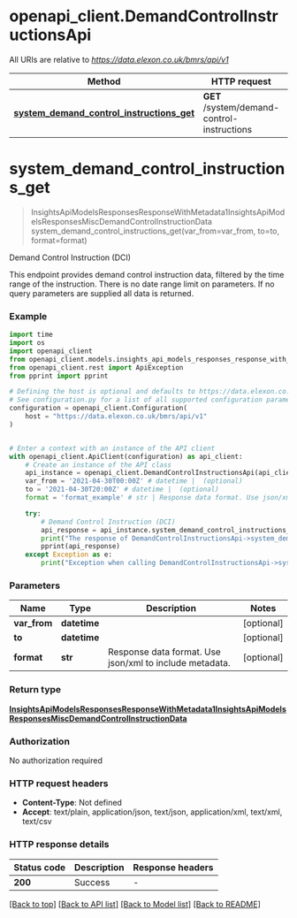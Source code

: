 # openapi_client.DemandControlInstructionsApi

All URIs are relative to *https://data.elexon.co.uk/bmrs/api/v1*

Method | HTTP request | Description
------------- | ------------- | -------------
[**system_demand_control_instructions_get**](DemandControlInstructionsApi.md#system_demand_control_instructions_get) | **GET** /system/demand-control-instructions | Demand Control Instruction (DCI)


# **system_demand_control_instructions_get**
> InsightsApiModelsResponsesResponseWithMetadata1InsightsApiModelsResponsesMiscDemandControlInstructionData system_demand_control_instructions_get(var_from=var_from, to=to, format=format)

Demand Control Instruction (DCI)

This endpoint provides demand control instruction data, filtered by the time range of the instruction.  There is no date range limit on parameters.  If no query parameters are supplied all data is returned.

### Example

```python
import time
import os
import openapi_client
from openapi_client.models.insights_api_models_responses_response_with_metadata1_insights_api_models_responses_misc_demand_control_instruction_data import InsightsApiModelsResponsesResponseWithMetadata1InsightsApiModelsResponsesMiscDemandControlInstructionData
from openapi_client.rest import ApiException
from pprint import pprint

# Defining the host is optional and defaults to https://data.elexon.co.uk/bmrs/api/v1
# See configuration.py for a list of all supported configuration parameters.
configuration = openapi_client.Configuration(
    host = "https://data.elexon.co.uk/bmrs/api/v1"
)


# Enter a context with an instance of the API client
with openapi_client.ApiClient(configuration) as api_client:
    # Create an instance of the API class
    api_instance = openapi_client.DemandControlInstructionsApi(api_client)
    var_from = '2021-04-30T00:00Z' # datetime |  (optional)
    to = '2021-04-30T20:00Z' # datetime |  (optional)
    format = 'format_example' # str | Response data format. Use json/xml to include metadata. (optional)

    try:
        # Demand Control Instruction (DCI)
        api_response = api_instance.system_demand_control_instructions_get(var_from=var_from, to=to, format=format)
        print("The response of DemandControlInstructionsApi->system_demand_control_instructions_get:\n")
        pprint(api_response)
    except Exception as e:
        print("Exception when calling DemandControlInstructionsApi->system_demand_control_instructions_get: %s\n" % e)
```



### Parameters

Name | Type | Description  | Notes
------------- | ------------- | ------------- | -------------
 **var_from** | **datetime**|  | [optional] 
 **to** | **datetime**|  | [optional] 
 **format** | **str**| Response data format. Use json/xml to include metadata. | [optional] 

### Return type

[**InsightsApiModelsResponsesResponseWithMetadata1InsightsApiModelsResponsesMiscDemandControlInstructionData**](InsightsApiModelsResponsesResponseWithMetadata1InsightsApiModelsResponsesMiscDemandControlInstructionData.md)

### Authorization

No authorization required

### HTTP request headers

 - **Content-Type**: Not defined
 - **Accept**: text/plain, application/json, text/json, application/xml, text/xml, text/csv

### HTTP response details
| Status code | Description | Response headers |
|-------------|-------------|------------------|
**200** | Success |  -  |

[[Back to top]](#) [[Back to API list]](../README.md#documentation-for-api-endpoints) [[Back to Model list]](../README.md#documentation-for-models) [[Back to README]](../README.md)

